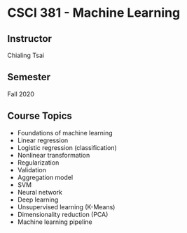 # CSCI 381 - Machine Learning

## Instructor 
Chialing Tsai

## Semester
Fall 2020

## Course Topics
* Foundations of machine learning
* Linear regression
* Logistic regression (classification)
* Nonlinear transformation
* Regularization
* Validation
* Aggregation model
* SVM
* Neural network
* Deep learning
* Unsupervised learning (K-Means)
* Dimensionality reduction (PCA)
* Machine learning pipeline
